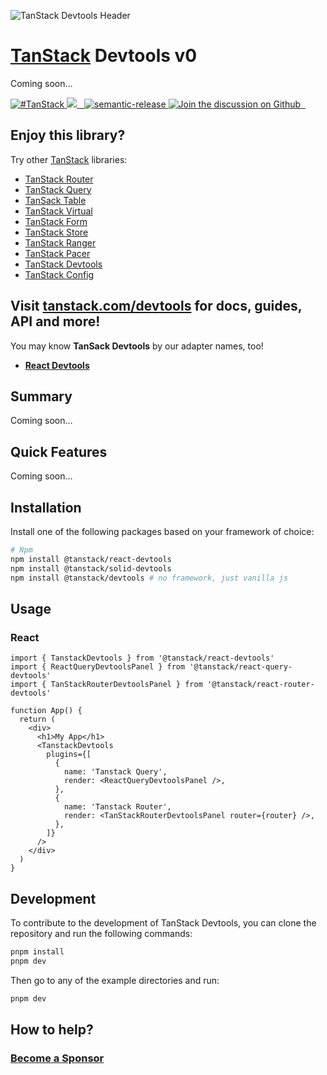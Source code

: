 ![TanStack Devtools Header](https://github.com/tanstack/devtools/raw/main/media/repo-header.png)

# [TanStack](https://tanstack.com) Devtools v0

Coming soon...

<a href="https://twitter.com/intent/tweet?button_hashtag=TanStack" target="\_parent">
  <img alt="#TanStack" src="https://img.shields.io/twitter/url?color=%2308a0e9&label=%23TanStack&style=social&url=https%3A%2F%2Ftwitter.com%2Fintent%2Ftweet%3Fbutton_hashtag%3DTanStack" />
</a>
<a href="https://github.com/tanstack/devtools/actions?devtools=workflow%3A%22react-devtools+tests%22">
  <img src="https://github.com/tanstack/devtools/workflows/react-devtools%20tests/badge.svg" />
</a>
<a href="https://npmjs.com/package/@tanstack/react-devtools" target="\_parent">
  <img alt="" src="https://img.shields.io/npm/dm/@tanstack/react-devtools.svg" />
</a>
<a href="https://bundlephobia.com/result?p=@tanstack/react-devtools@latest" target="\_parent">
  <img alt="" src="https://badgen.net/bundlephobia/minzip/@tanstack/react-devtools@latest" />
</a>
<a href="#badge">
  <img alt="semantic-release" src="https://img.shields.io/badge/%20%20%F0%9F%93%A6%F0%9F%9A%80-semantic--release-e10079.svg">
</a>
<a href="https://github.com/tanstack/devtools/discussions">
  <img alt="Join the discussion on Github" src="https://img.shields.io/badge/Github%20Discussions%20%26%20Support-Chat%20now!-blue" />
</a>
<a href="https://github.com/tanstack/devtools" target="\_parent">
  <img alt="" src="https://img.shields.io/github/stars/tanstack/react-devtools.svg?style=social&label=Star" />
</a>
<a href="https://twitter.com/tannerlinsley" target="\_parent">
  <img alt="" src="https://img.shields.io/twitter/follow/tannerlinsley.svg?style=social&label=Follow" />
</a>

## Enjoy this library?

Try other [TanStack](https://tanstack.com) libraries:

- [TanStack Router](https://github.com/TanStack/router) <img alt="" src="https://img.shields.io/github/stars/tanstack/router.svg" />
- [TanStack Query](https://github.com/TanStack/query) <img alt="" src="https://img.shields.io/github/stars/tanstack/query.svg" />
- [TanSack Table](https://github.com/TanStack/table) <img alt="" src="https://img.shields.io/github/stars/tanstack/table.svg" />
- [TanStack Virtual](https://github.com/TanStack/virtual) <img alt="" src="https://img.shields.io/github/stars/tanstack/virtual.svg" />
- [TanStack Form](https://github.com/TanStack/form) <img alt="" src="https://img.shields.io/github/stars/tanstack/form.svg" />
- [TanStack Store](https://github.com/TanStack/store) <img alt="" src="https://img.shields.io/github/stars/tanstack/store.svg" />
- [TanStack Ranger](https://github.com/TanStack/ranger) <img alt="" src="https://img.shields.io/github/stars/tanstack/ranger.svg" />
- [TanStack Pacer](https://github.com/TanStack/pacer) <img alt="" src="https://img.shields.io/github/stars/tanstack/pacer.svg" />
- [TanStack Devtools](https://github.com/TanStack/devtools) <img alt="" src="https://img.shields.io/github/stars/tanstack/devtools.svg" />
- [TanStack Config](https://github.com/TanStack/config) <img alt="" src="https://img.shields.io/github/stars/tanstack/config.svg" />

## Visit [tanstack.com/devtools](https://tanstack.com/devtools) for docs, guides, API and more!

You may know **TanSack Devtools** by our adapter names, too!

- [**React Devtools**](https://tanstack.com/devtools/latest/docs/framework/react/react-devtools)

## Summary

Coming soon...

## Quick Features

Coming soon...

## Installation

Install one of the following packages based on your framework of choice:

```bash
# Npm
npm install @tanstack/react-devtools
npm install @tanstack/solid-devtools
npm install @tanstack/devtools # no framework, just vanilla js
```

## Usage

### React

```tsx
import { TanstackDevtools } from '@tanstack/react-devtools'
import { ReactQueryDevtoolsPanel } from '@tanstack/react-query-devtools'
import { TanStackRouterDevtoolsPanel } from '@tanstack/react-router-devtools'

function App() {
  return (
    <div>
      <h1>My App</h1>
      <TanstackDevtools
        plugins={[
          {
            name: 'Tanstack Query',
            render: <ReactQueryDevtoolsPanel />,
          },
          {
            name: 'Tanstack Router',
            render: <TanStackRouterDevtoolsPanel router={router} />,
          },
        ]}
      />
    </div>
  )
}
```

## Development

To contribute to the development of TanStack Devtools, you can clone the repository and run the following commands:

```bash
pnpm install
pnpm dev
```

Then go to any of the example directories and run:

```bash
pnpm dev
```

## How to help?

### [Become a Sponsor](https://github.com/sponsors/tannerlinsley/)

<!-- USE THE FORCE LUKE -->
